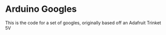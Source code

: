 # Arduino Googles

This is the code for a set of googles, originally based off an Adafruit Trinket 5V
